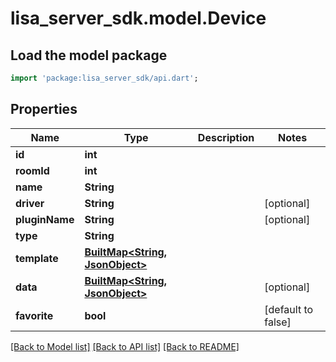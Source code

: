 # lisa_server_sdk.model.Device

## Load the model package
```dart
import 'package:lisa_server_sdk/api.dart';
```

## Properties
Name | Type | Description | Notes
------------ | ------------- | ------------- | -------------
**id** | **int** |  | 
**roomId** | **int** |  | 
**name** | **String** |  | 
**driver** | **String** |  | [optional] 
**pluginName** | **String** |  | [optional] 
**type** | **String** |  | 
**template** | [**BuiltMap<String, JsonObject>**](JsonObject.md) |  | 
**data** | [**BuiltMap<String, JsonObject>**](JsonObject.md) |  | [optional] 
**favorite** | **bool** |  | [default to false]

[[Back to Model list]](../README.md#documentation-for-models) [[Back to API list]](../README.md#documentation-for-api-endpoints) [[Back to README]](../README.md)


